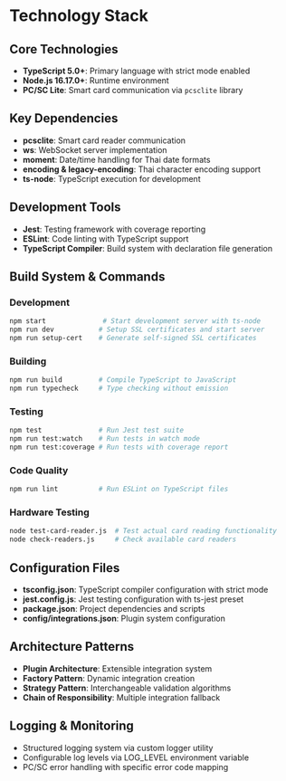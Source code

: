 # Technology Stack

## Core Technologies
- **TypeScript 5.0+**: Primary language with strict mode enabled
- **Node.js 16.17.0+**: Runtime environment
- **PC/SC Lite**: Smart card communication via `pcsclite` library

## Key Dependencies
- **pcsclite**: Smart card reader communication
- **ws**: WebSocket server implementation
- **moment**: Date/time handling for Thai date formats
- **encoding & legacy-encoding**: Thai character encoding support
- **ts-node**: TypeScript execution for development

## Development Tools
- **Jest**: Testing framework with coverage reporting
- **ESLint**: Code linting with TypeScript support
- **TypeScript Compiler**: Build system with declaration file generation

## Build System & Commands

### Development
```bash
npm start              # Start development server with ts-node
npm run dev           # Setup SSL certificates and start server
npm run setup-cert    # Generate self-signed SSL certificates
```

### Building
```bash
npm run build         # Compile TypeScript to JavaScript
npm run typecheck     # Type checking without emission
```

### Testing
```bash
npm test              # Run Jest test suite
npm run test:watch    # Run tests in watch mode
npm run test:coverage # Run tests with coverage report
```

### Code Quality
```bash
npm run lint          # Run ESLint on TypeScript files
```

### Hardware Testing
```bash
node test-card-reader.js  # Test actual card reading functionality
node check-readers.js     # Check available card readers
```

## Configuration Files
- **tsconfig.json**: TypeScript compiler configuration with strict mode
- **jest.config.js**: Jest testing configuration with ts-jest preset
- **package.json**: Project dependencies and scripts
- **config/integrations.json**: Plugin system configuration

## Architecture Patterns
- **Plugin Architecture**: Extensible integration system
- **Factory Pattern**: Dynamic integration creation
- **Strategy Pattern**: Interchangeable validation algorithms
- **Chain of Responsibility**: Multiple integration fallback

## Logging & Monitoring
- Structured logging system via custom logger utility
- Configurable log levels via LOG_LEVEL environment variable
- PC/SC error handling with specific error code mapping